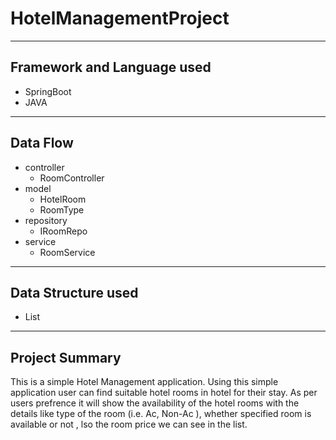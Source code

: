 # HotelManagementProject
-------
## Framework and Language used
  + SpringBoot
  + JAVA
-------
## Data Flow
  + controller
      - RoomController
  + model
       - HotelRoom
       - RoomType
  + repository
      - IRoomRepo
  + service
      - RoomService
---------
## Data Structure used
  + List

---------
## Project Summary 
  This is a simple Hotel Management application. Using this simple application user can find suitable hotel rooms in hotel for their stay.
  As per users prefrence it will show the availability of the hotel rooms with the details like type of the room (i.e. Ac, Non-Ac ),
  whether specified room is available or not , lso the room price we can see in the list. 
